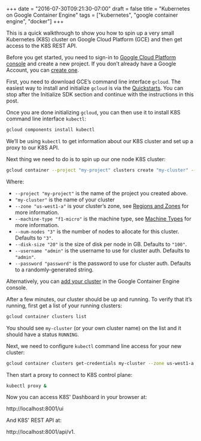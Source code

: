 +++
date = "2016-07-30T09:21:30-07:00"
draft = false
title = "Kubernetes on Google Container Engine"
tags = ["kubernetes", "google container engine", "docker"]
+++

This is a quick walkthrough to show you how to spin up a very small Kubernetes (K8S) cluster on Google Cloud Platform (GCE) and then get access to the K8S REST API.

Before you get started, you need to sign-in to <a href="https://console.cloud.google.com" target="blank">Google Cloud Platform console</a> and create a new project. If you don’t already have a Google Account, you can <a href="https://accounts.google.com/SignUp" target="blank">create one</a>.

First, you need to download GCE’s command line interface `gcloud`. The easiest way to install and initialize `gcloud` is via the <a href="https://cloud.google.com/sdk/docs/quickstarts" target="blank">Quickstarts</a>. You can stop after the Initialize SDK section and continue with the instructions in this post.

Once you are done initializing `gcloud`, you can then use it to install K8S command line interface `kubectl`:

```sh  
gcloud components install kubectl
```

We’ll be using `kubectl` to get information about our K8S cluster and set up a proxy to our K8S API.

Next thing we need to do is to spin up our one node K8S cluster:

```sh  
gcloud container --project "my-project" clusters create "my-cluster" --zone "us-west1-a" --machine-type "f1-micro" --num-nodes "3" --disk-size "20" --username "admin" --password "password"
```

Where:

- `--project "my-project"` is the name of the project you created above.
- `"my-cluster"` is the name of your cluster
- `--zone "us-west1-a"` is your cluster’s zone, see <a href="https://cloud.google.com/compute/docs/regions-zones/regions-zones" target="blank">Regions and Zones</a> for more information.
- `--machine-type "f1-micro"` is the machine type, see <a href="https://cloud.google.com/compute/docs/machine-types" target="blank">Machine Types</a> for more information.
- `--num-nodes "3"` is the number of nodes to allocate for this cluster. Defaults to `"3"`.
- `--disk-size "20"` is the size of disk per node in GB.  Defaults to `"100"`.
- `--username "admin"` is the username to use for cluster auth. Defaults to `"admin"`.
- `--password "password"` is the password to use for cluster auth.  Defaults to a randomly-generated string.

Alternatively, you can <a href="https://console.cloud.google.com/kubernetes/add" target="blank">add your cluster</a> in the Google Container Engine console.

After a few minutes, our cluster should be up and running. To verify that it’s running, first get a list of your running clusters:

```sh
gcloud container clusters list
```

You should see `my-cluster` (or your own cluster name) on the list and it should have a status `RUNNING`.

Next, we need to configure `kubectl` command line access for your new cluster:

```sh
gcloud container clusters get-credentials my-cluster --zone us-west1-a --project my-project
```

Then start a proxy to connect to K8S control plane:

```sh
kubectl proxy &
```

Now you can access K8S' Dashboard in your browser at:

http://localhost:8001/ui

And K8S' REST API at:

http://localhost:8001/api/v1.
